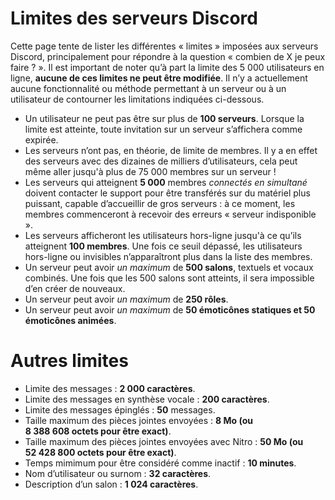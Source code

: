 <!-- TITLE: Limites des serveurs Discord -->
<!-- SUBTITLE: Les différentes limites des serveurs Discord -->

# Limites des serveurs Discord
Cette page tente de lister les différentes « limites » imposées aux serveurs Discord, principalement pour répondre à la question « combien de X je peux faire ? ». Il est important de noter qu’à part la limite des 5 000 utilisateurs en ligne, **aucune de ces limites ne peut être modifiée**. Il n’y a actuellement aucune fonctionnalité ou méthode permettant à un serveur ou à un utilisateur de contourner les limitations indiquées ci-dessous.

- Un utilisateur ne peut pas être sur plus de **100 serveurs**. Lorsque la limite est atteinte, toute invitation sur un serveur s’affichera comme expirée. 
- Les serveurs n’ont pas, en théorie, de limite de membres. Il y a en effet des serveurs avec des dizaines de milliers d’utilisateurs, cela peut même aller jusqu'à plus de 75 000 membres sur un serveur !
- Les serveurs qui atteignent **5 000** membres *connectés en simultané* doivent contacter le support pour être transférés sur du matériel plus puissant, capable d’accueillir de gros serveurs : à ce moment, les membres commenceront à recevoir des erreurs « serveur indisponible ».
- Les serveurs afficheront les utilisateurs hors-ligne jusqu'à ce qu’ils atteignent **100 membres**. Une fois ce seuil dépassé, les utilisateurs hors-ligne ou invisibles n’apparaîtront plus dans la liste des membres. 
- Un serveur peut avoir *un maximum* de **500 salons**, textuels et vocaux combinés. Une fois que les 500 salons sont atteints, il sera impossible d’en créer de nouveaux. 
- Un serveur peut avoir *un maximum* de **250 rôles**.
- Un serveur peut avoir *un maximum* de **50 émoticônes statiques et 50 émoticônes animées**.

# Autres limites
- Limite des messages : **2 000 caractères**. 
- Limite des messages en synthèse vocale : **200 caractères**.
- Limite des messages épinglés : **50** messages.
- Taille maximum des pièces jointes envoyées : **8 Mo (ou 8 388 608 octets pour être exact)**.
- Taille maximum des pièces jointes envoyées avec Nitro : **50 Mo (ou 52 428 800 octets pour être exact)**.
- Temps mimimum pour être considéré comme inactif : **10 minutes**.
- Nom d’utilisateur ou surnom : **32 caractères**.
- Description d’un salon : **1 024 caractères**.